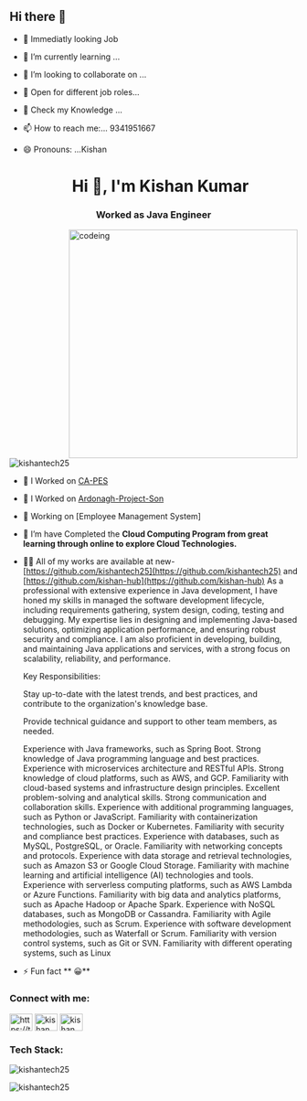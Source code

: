 ## Hi there 👋 
- 🔭 Immediatly looking  Job
- 🌱 I’m currently learning ... 
- 👯 I’m looking to collaborate on ...
- 🤔 Open for different job roles... 
- 💬 Check my Knowledge ...
- 📫 How to reach me:... 9341951667
- 😄 Pronouns: ...Kishan

  <h1 align="center">Hi 👋, I'm Kishan Kumar</h1>
<h3 align="center">Worked as Java Engineer </h3>

<img align="right" alt="codeing" width="400" src="https://www.sarvika.com/wp-content/uploads/2021/03/Backend-Developer-Python-GIF-Dribble.gif"/>

<p align="left"> <img src="https://komarev.com/ghpvc/?username=kishantech25&label=Profile%20views&color=0e75b6&style=flat" alt="kishantech25" /> </p>

- 🔭 I Worked on [CA-PES](https://www.curriculumassociates.com/)
- 🔭 I Worked on [Ardonagh-Project-Son](https://www.ardonagh.com/)
- 🔭 Working on [Employee Management System]

- 🌱 I’m have Completed the  **Cloud Computing Program from great learning through online to explore Cloud Technologies.**

- 👨‍💻 All of my works are available at new-[https://github.com/kishantech25](https://github.com/kishantech25) and [https://github.com/kishan-hub](https://github.com/kishan-hub)
 As a professional with extensive experience in Java development, I have honed my skills in managed the software development lifecycle, including requirements gathering, system design, coding, testing and debugging. My expertise lies in designing and implementing Java-based solutions, optimizing application performance, and ensuring robust security and compliance. I am also proficient in developing, building, and maintaining Java applications and services, with a strong focus on scalability, reliability, and performance.

  Key Responsibilities:

  Stay up-to-date with the latest trends, and best practices, and contribute to the organization's knowledge base.

  Provide technical guidance and support to other team members, as needed.
 
  Experience with Java frameworks, such as Spring Boot.
  Strong knowledge of Java programming language and best practices.
  Experience with microservices architecture and RESTful APIs.
  Strong knowledge of cloud platforms, such as AWS, and GCP.
  Familiarity with cloud-based systems and infrastructure design principles.
  Excellent problem-solving and analytical skills.
  Strong communication and collaboration skills.
  Experience with additional programming languages, such as Python or JavaScript.
  Familiarity with containerization technologies, such as Docker or Kubernetes.
  Familiarity with security and compliance best practices.
  Experience with databases, such as MySQL, PostgreSQL, or Oracle.
  Familiarity with networking concepts and protocols.
  Experience with data storage and retrieval technologies, such as Amazon S3 or Google Cloud Storage.
  Familiarity with machine learning and artificial intelligence (AI) technologies and tools.
  Experience with serverless computing platforms, such as AWS Lambda or Azure Functions.
  Familiarity with big data and analytics platforms, such as Apache Hadoop or Apache Spark.
  Experience with NoSQL databases, such as MongoDB or Cassandra.
  Familiarity with Agile methodologies, such as Scrum.
  Experience with software development methodologies, such as Waterfall or Scrum.
  Familiarity with version control systems, such as Git or SVN.
  Familiarity with different operating systems, such as Linux



- ⚡ Fun fact ** 😀**

<h3 align="left">Connect with me:</h3>
<p align="left">
<a href="https://twitter.com/kishank49277438" target="blank"><img align="center" src="https://raw.githubusercontent.com/rahuldkjain/github-profile-readme-generator/master/src/images/icons/Social/twitter.svg" alt="https://twitter.com/kishank49277438" height="30" width="40" /></a>
<a href="www.linkedin.com/in/kishan1kumar" target="blank"><img align="center" src="https://raw.githubusercontent.com/rahuldkjain/github-profile-readme-generator/master/src/images/icons/Social/linked-in-alt.svg" alt="kishan kumar" height="30" width="40" /></a>
<a href="https://fb.com/kishan kumar" target="blank"><img align="center" src="https://raw.githubusercontent.com/rahuldkjain/github-profile-readme-generator/master/src/images/icons/Social/facebook.svg" alt="kishan kumar" height="30" width="40" /></a>
</p>

<h3 align="left">Tech Stack:</h3>

<p><img align="center" src="https://github-readme-stats.vercel.app/api/top-langs?username=kishantech25&show_icons=true&locale=en&layout=compact" alt="kishantech25" /></p>

<p><img align="center" src="https://github-readme-streak-stats.herokuapp.com/?user=kishan-hub&" alt="kishantech25" /></p>
